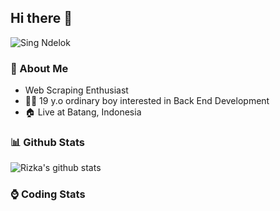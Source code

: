  

## Hi there 👋
 ![Sing Ndelok](https://komarev.com/ghpvc/?username=rizka32&color=green)

### 👤 About Me
* Web Scraping Enthusiast
* 🤷‍♂️ 19 y.o ordinary boy interested in Back End Development
* 🏠 Live at Batang, Indonesia 

### 📊 Github Stats
  <img alt="Rizka's github stats" src="https://github-readme-stats.vercel.app/api?username=rizka32&count_private=true&hide=issues&show_icons=true&include_all_commits=true&line_height=24&border_radius=0"/>

<!--
**rizka32/rizka32** is a ✨ _special_ ✨ repository because its `README.md` (this file) appears on your GitHub profile.

Here are some ideas to get you started:

- 🔭 I’m currently working on ...
- 🌱 I’m currently learning ...
- 👯 I’m looking to collaborate on ...
- 🤔 I’m looking for help with ...
- 💬 Ask me about ...
- 📫 How to reach me: ...
- 😄 Pronouns: ...
- ⚡ Fun fact: ...
-->

### ⌚ Coding Stats
<!--START_SECTION:waka-->
